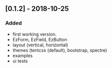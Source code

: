## [0.1.2] - 2018-10-25

### Added
- first working version.
- EzForm, EzField, EzButton
- layout (vertical, horizontal)
- themes (tentcss (default), bootstrap, spectre)
- examples
- ui tests